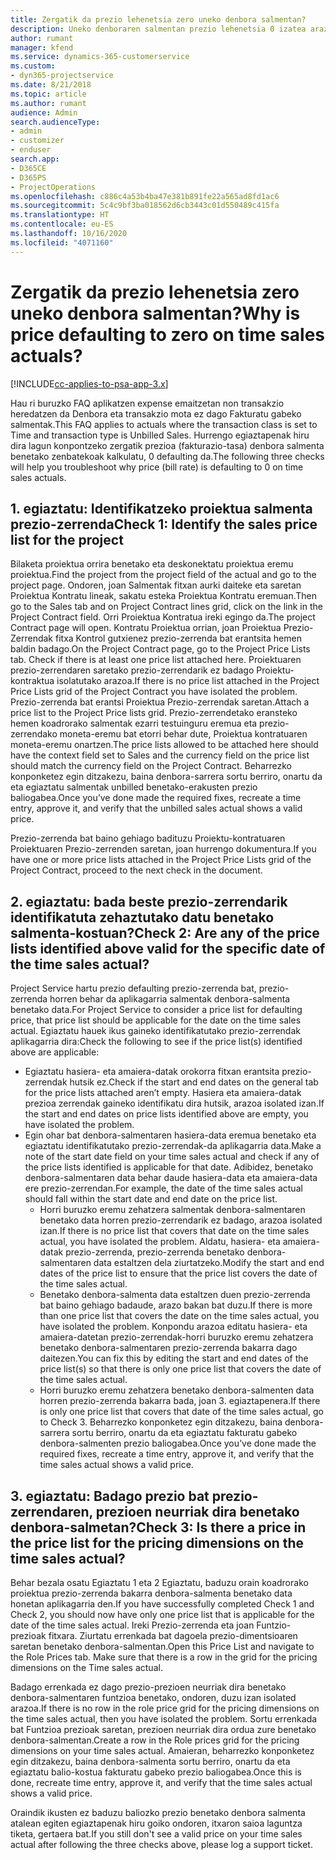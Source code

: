 ```yaml
---
title: Zergatik da prezio lehenetsia zero uneko denbora salmentan?
description: Uneko denboraren salmentan prezio lehenetsia 0 izatea arazoa konpontzeko.
author: rumant
manager: kfend
ms.service: dynamics-365-customerservice
ms.custom:
- dyn365-projectservice
ms.date: 8/21/2018
ms.topic: article
ms.author: rumant
audience: Admin
search.audienceType:
- admin
- customizer
- enduser
search.app:
- D365CE
- D365PS
- ProjectOperations
ms.openlocfilehash: c886c4a53b4ba47e381b891fe22a565ad8fd1ac6
ms.sourcegitcommit: 5c4c9bf3ba018562d6cb3443c01d550489c415fa
ms.translationtype: HT
ms.contentlocale: eu-ES
ms.lasthandoff: 10/16/2020
ms.locfileid: "4071160"
---
```

# <a name="why-is-price-defaulting-to-zero-on-time-sales-actuals"></a><span data-ttu-id="452f4-103">Zergatik da prezio lehenetsia zero uneko denbora salmentan?</span><span class="sxs-lookup"><span data-stu-id="452f4-103">Why is price defaulting to zero on time sales actuals?</span></span>

[!INCLUDE[cc-applies-to-psa-app-3.x](../includes/cc-applies-to-psa-app-3x.md)]

<span data-ttu-id="452f4-104">Hau ri buruzko FAQ aplikatzen expense emaitzetan non transakzio heredatzen da Denbora eta transakzio mota ez dago Fakturatu gabeko salmentak.</span><span class="sxs-lookup"><span data-stu-id="452f4-104">This FAQ applies to actuals where the transaction class is set to Time and transaction type is Unbilled Sales.</span></span> <span data-ttu-id="452f4-105">Hurrengo egiaztapenak hiru dira lagun konpontzeko zergatik prezioa (fakturazio-tasa) denbora salmenta benetako zenbatekoak kalkulatu, 0 defaulting da.</span><span class="sxs-lookup"><span data-stu-id="452f4-105">The following three checks will help you troubleshoot why price (bill rate) is defaulting to 0 on time sales actuals.</span></span>

## <a name="check-1-identify-the-sales-price-list-for-the-project"></a><span data-ttu-id="452f4-106">1. egiaztatu: Identifikatzeko proiektua salmenta prezio-zerrenda</span><span class="sxs-lookup"><span data-stu-id="452f4-106">Check 1: Identify the sales price list for the project</span></span>

<span data-ttu-id="452f4-107">Bilaketa proiektua orrira benetako eta deskonektatu proiektua eremu proiektua.</span><span class="sxs-lookup"><span data-stu-id="452f4-107">Find the project from the project field of the actual and go to the project page.</span></span> <span data-ttu-id="452f4-108">Ondoren, joan Salmentak fitxan aurki daiteke eta saretan Proiektua Kontratu lineak, sakatu esteka Proiektua Kontratu eremuan.</span><span class="sxs-lookup"><span data-stu-id="452f4-108">Then go to the Sales tab and on Project Contract lines grid, click on the link in the Project Contract field.</span></span> <span data-ttu-id="452f4-109">Orri Proiektua Kontratua ireki egingo da.</span><span class="sxs-lookup"><span data-stu-id="452f4-109">The project Contract page will open.</span></span> <span data-ttu-id="452f4-110">Kontratu Proiektua orrian, joan Proiektua Prezio-Zerrendak fitxa Kontrol gutxienez prezio-zerrenda bat erantsita hemen baldin badago.</span><span class="sxs-lookup"><span data-stu-id="452f4-110">On the Project Contract page, go to the Project Price Lists tab. Check if there is at least one price list attached here.</span></span> <span data-ttu-id="452f4-111">Proiektuaren prezio-zerrendaren saretako prezio-zerrendarik ez badago Proiektu-kontraktua isolatutako arazoa.</span><span class="sxs-lookup"><span data-stu-id="452f4-111">If there is no price list attached in the Project Price Lists grid of the Project Contract you have isolated the problem.</span></span> <span data-ttu-id="452f4-112">Prezio-zerrenda bat erantsi Proiektua Prezio-zerrendak saretan.</span><span class="sxs-lookup"><span data-stu-id="452f4-112">Attach a price list to the Project Price lists grid.</span></span> <span data-ttu-id="452f4-113">Prezio-zerrendetako eransteko hemen koadrorako salmentak ezarri testuinguru eremua eta prezio-zerrendako moneta-eremu bat etorri behar dute, Proiektua kontratuaren moneta-eremu onartzen.</span><span class="sxs-lookup"><span data-stu-id="452f4-113">The price lists allowed to be attached here should have the context field set to Sales and the currency field on the price list should match the currency field on the Project Contract.</span></span> <span data-ttu-id="452f4-114">Beharrezko konponketez egin ditzakezu, baina denbora-sarrera sortu berriro, onartu da eta egiaztatu salmentak unbilled benetako-erakusten prezio baliogabea.</span><span class="sxs-lookup"><span data-stu-id="452f4-114">Once you’ve done made the required fixes, recreate a time entry, approve it, and verify that the unbilled sales actual shows a valid price.</span></span> 

<span data-ttu-id="452f4-115">Prezio-zerrenda bat baino gehiago badituzu Proiektu-kontratuaren Proiektuaren Prezio-zerrenden saretan, joan hurrengo dokumentura.</span><span class="sxs-lookup"><span data-stu-id="452f4-115">If you have one or more price lists attached in the Project Price Lists grid of the Project Contract, proceed to the next check in the document.</span></span>

## <a name="check-2-are-any-of-the-price-lists-identified-above-valid-for-the-specific-date-of-the-time-sales-actual"></a><span data-ttu-id="452f4-116">2. egiaztatu: bada beste prezio-zerrendarik identifikatuta zehaztutako datu benetako salmenta-kostuan?</span><span class="sxs-lookup"><span data-stu-id="452f4-116">Check 2: Are any of the price lists identified above valid for the specific date of the time sales actual?</span></span>

<span data-ttu-id="452f4-117">Project Service hartu prezio defaulting prezio-zerrenda bat, prezio-zerrenda horren behar da aplikagarria salmentak denbora-salmenta benetako data.</span><span class="sxs-lookup"><span data-stu-id="452f4-117">For Project Service to consider a price list for defaulting price, that price list should be applicable for the date on the time sales actual.</span></span> <span data-ttu-id="452f4-118">Egiaztatu hauek ikus gaineko identifikatutako prezio-zerrendak aplikagarria dira:</span><span class="sxs-lookup"><span data-stu-id="452f4-118">Check the following to see if the price list(s) identified above are applicable:</span></span>
- <span data-ttu-id="452f4-119">Egiaztatu hasiera- eta amaiera-datak orokorra fitxan erantsita prezio-zerrendak hutsik ez.</span><span class="sxs-lookup"><span data-stu-id="452f4-119">Check if the start and end dates on the general tab for the price lists attached aren’t empty.</span></span> <span data-ttu-id="452f4-120">Hasiera eta amaiera-datak prezioa zerrendak gaineko identifikatu dira hutsik, arazoa isolated izan.</span><span class="sxs-lookup"><span data-stu-id="452f4-120">If the start and end dates on price lists identified above are empty, you have isolated the problem.</span></span> 
- <span data-ttu-id="452f4-121">Egin ohar bat denbora-salmentaren hasiera-data eremua benetako eta egiaztatu identifikatutako prezio-zerrendak-da aplikagarria data.</span><span class="sxs-lookup"><span data-stu-id="452f4-121">Make a note of the start date field on your time sales actual and check if any of the price lists identified is applicable for that date.</span></span> <span data-ttu-id="452f4-122">Adibidez, benetako denbora-salmentaren data behar daude hasiera-data eta amaiera-data ere prezio-zerrendan.</span><span class="sxs-lookup"><span data-stu-id="452f4-122">For example, the date of the time sales actual should fall within the start date and end date on the price list.</span></span> 
    - <span data-ttu-id="452f4-123">Horri buruzko eremu zehatzera salmentak denbora-salmentaren benetako data horren prezio-zerrendarik ez badago, arazoa isolated izan.</span><span class="sxs-lookup"><span data-stu-id="452f4-123">If there is no price list that covers that date on the time sales actual, you have isolated the problem.</span></span> <span data-ttu-id="452f4-124">Aldatu, hasiera- eta amaiera-datak prezio-zerrenda, prezio-zerrenda benetako denbora-salmentaren data estaltzen dela ziurtatzeko.</span><span class="sxs-lookup"><span data-stu-id="452f4-124">Modify the start and end dates of the price list to ensure that the price list covers the date of the time sales actual.</span></span> 
    - <span data-ttu-id="452f4-125">Benetako denbora-salmenta data estaltzen duen prezio-zerrenda bat baino gehiago badaude, arazo bakan bat duzu.</span><span class="sxs-lookup"><span data-stu-id="452f4-125">If there is more than one price list that covers the date on the time sales actual, you have isolated the problem.</span></span> <span data-ttu-id="452f4-126">Konpondu arazoa editatu hasiera- eta amaiera-datetan prezio-zerrendak-horri buruzko eremu zehatzera benetako denbora-salmentaren prezio-zerrenda bakarra dago daitezen.</span><span class="sxs-lookup"><span data-stu-id="452f4-126">You can fix this by editing the start and end dates of the price list(s) so that there is only one price list that covers the date of the time sales actual.</span></span> 
    - <span data-ttu-id="452f4-127">Horri buruzko eremu zehatzera benetako denbora-salmenten data horren prezio-zerrenda bakarra bada, joan 3. egiaztapenera.</span><span class="sxs-lookup"><span data-stu-id="452f4-127">If there is only one price list that covers that date of the time sales actual, go to Check 3.</span></span>
<span data-ttu-id="452f4-128">Beharrezko konponketez egin ditzakezu, baina denbora-sarrera sortu berriro, onartu da eta egiaztatu fakturatu gabeko denbora-salmenten prezio baliogabea.</span><span class="sxs-lookup"><span data-stu-id="452f4-128">Once you’ve done made the required fixes, recreate a time entry, approve it, and verify that the time sales actual shows a valid price.</span></span>

## <a name="check-3-is-there-a-price-in-the-price-list-for-the-pricing-dimensions-on-the-time-sales-actual"></a><span data-ttu-id="452f4-129">3. egiaztatu: Badago prezio bat prezio-zerrendaren, prezioen neurriak dira benetako denbora-salmetan?</span><span class="sxs-lookup"><span data-stu-id="452f4-129">Check 3: Is there a price in the price list for the pricing dimensions on the time sales actual?</span></span>

<span data-ttu-id="452f4-130">Behar bezala osatu Egiaztatu 1 eta 2 Egiaztatu, baduzu orain koadrorako proiektua prezio-zerrenda bakarra denbora-salmenta benetako data honetan aplikagarria den.</span><span class="sxs-lookup"><span data-stu-id="452f4-130">If you have successfully completed Check 1 and Check 2, you should now have only one price list that is applicable for the date of the time sales actual.</span></span> <span data-ttu-id="452f4-131">Ireki Prezio-zerrenda eta joan Funtzio-prezioak fitxara. Ziurtatu errenkada bat dagoela prezio-dimentsioaren saretan benetako denbora-salmentan.</span><span class="sxs-lookup"><span data-stu-id="452f4-131">Open this Price List and navigate to the Role Prices tab. Make sure that there is a row in the grid for the pricing dimensions on the Time sales actual.</span></span>

<span data-ttu-id="452f4-132">Badago errenkada ez dago prezio-prezioen neurriak dira benetako denbora-salmentaren funtzioa benetako, ondoren, duzu izan isolated arazoa.</span><span class="sxs-lookup"><span data-stu-id="452f4-132">If there is no row in the role price grid for the pricing dimensions on the time sales actual, then you have isolated the problem.</span></span> <span data-ttu-id="452f4-133">Sortu errenkada bat Funtzioa prezioak saretan, prezioen neurriak dira ordua zure benetako denbora-salmentan.</span><span class="sxs-lookup"><span data-stu-id="452f4-133">Create a row in the Role prices grid for the pricing dimensions on your time sales actual.</span></span> <span data-ttu-id="452f4-134">Amaieran, beharrezko konponketez egin ditzakezu, baina denbora-salmenta sortu berriro, onartu da eta egiaztatu balio-kostua fakturatu gabeko prezio baliogabea.</span><span class="sxs-lookup"><span data-stu-id="452f4-134">Once this is done, recreate time entry, approve it, and verify that the time sales actual shows a valid price.</span></span>

<span data-ttu-id="452f4-135">Oraindik ikusten ez baduzu baliozko prezio benetako denbora salmenta atalean egiten egiaztapenak hiru goiko ondoren, itxaron saioa laguntza tiketa, gertaera bat.</span><span class="sxs-lookup"><span data-stu-id="452f4-135">If you still don't see a valid price on your time sales actual after following the three checks above, please log a support ticket.</span></span> 

